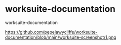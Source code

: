 # worksuite-documentation
worksuite-documentation

https://github.com/pepelawycliffe/worksuite-documentation/blob/main/worksuite-screenshot/1.png
